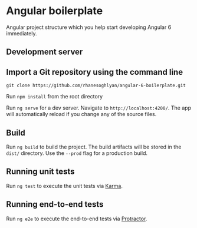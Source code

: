 # Angular boilerplate

Angular project structure which you help start developing Angular 6 immediately.

## Development server

## Import a Git repository using the command line

```shell
git clone https://github.com/rhanesoghlyan/angular-6-boilerplate.git
```

Run `npm install` from the root directory

Run `ng serve` for a dev server. Navigate to `http://localhost:4200/`. The app will automatically reload if you change any of the source files.

## Build

Run `ng build` to build the project. The build artifacts will be stored in the `dist/` directory. Use the `--prod` flag for a production build.

## Running unit tests

Run `ng test` to execute the unit tests via [Karma](https://karma-runner.github.io).

## Running end-to-end tests

Run `ng e2e` to execute the end-to-end tests via [Protractor](http://www.protractortest.org/).

